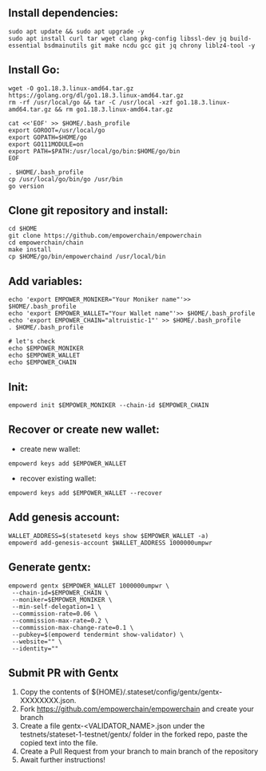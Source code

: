 ## Install dependencies:
```
sudo apt update && sudo apt upgrade -y
sudo apt install curl tar wget clang pkg-config libssl-dev jq build-essential bsdmainutils git make ncdu gcc git jq chrony liblz4-tool -y
```
## Install Go:
```
wget -O go1.18.3.linux-amd64.tar.gz https://golang.org/dl/go1.18.3.linux-amd64.tar.gz
rm -rf /usr/local/go && tar -C /usr/local -xzf go1.18.3.linux-amd64.tar.gz && rm go1.18.3.linux-amd64.tar.gz

cat <<'EOF' >> $HOME/.bash_profile
export GOROOT=/usr/local/go
export GOPATH=$HOME/go
export GO111MODULE=on
export PATH=$PATH:/usr/local/go/bin:$HOME/go/bin
EOF

. $HOME/.bash_profile
cp /usr/local/go/bin/go /usr/bin
go version
```
## Clone git repository and install:
```
cd $HOME
git clone https://github.com/empowerchain/empowerchain
cd empowerchain/chain
make install
cp $HOME/go/bin/empowerchaind /usr/local/bin
```
## Add variables:
```
echo 'export EMPOWER_MONIKER="Your Moniker name"'>> $HOME/.bash_profile
echo 'export EMPOWER_WALLET="Your Wallet name"'>> $HOME/.bash_profile
echo 'export EMPOWER_CHAIN="altruistic-1"' >> $HOME/.bash_profile
. $HOME/.bash_profile

# let's check
echo $EMPOWER_MONIKER
echo $EMPOWER_WALLET
echo $EMPOWER_CHAIN
```
## Init:
```
empowerd init $EMPOWER_MONIKER --chain-id $EMPOWER_CHAIN
```
## Recover or create new wallet:
* create new wallet:
```
empowerd keys add $EMPOWER_WALLET
```
* recover existing wallet:
```
empowerd keys add $EMPOWER_WALLET --recover
```
## Add genesis account:
```
WALLET_ADDRESS=$(statesetd keys show $EMPOWER_WALLET -a)
empowerd add-genesis-account $WALLET_ADDRESS 1000000umpwr
```
## Generate gentx:
```
empowerd gentx $EMPOWER_WALLET 1000000umpwr \
 --chain-id=$EMPOWER_CHAIN \
 --moniker=$EMPOWER_MONIKER \
 --min-self-delegation=1 \
 --commission-rate=0.06 \
 --commission-max-rate=0.2 \
 --commission-max-change-rate=0.1 \
 --pubkey=$(empowerd tendermint show-validator) \
 --website="" \
 --identity=""
```
## Submit PR with Gentx
1. Copy the contents of ${HOME}/.stateset/config/gentx/gentx-XXXXXXXX.json.
2. Fork https://github.com/empowerchain/empowerchain  and create your branch
3. Create a file gentx-<VALIDATOR_NAME>.json under the testnets/stateset-1-testnet/gentx/ folder in the forked repo, paste the copied text into the file.
4. Create a Pull Request from your branch to main branch of the repository
5. Await further instructions!
